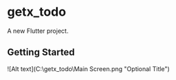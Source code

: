 # getx_todo

A new Flutter project.

## Getting Started

![Alt text](C:\getx_todo\Main Screen.png "Optional Title")
